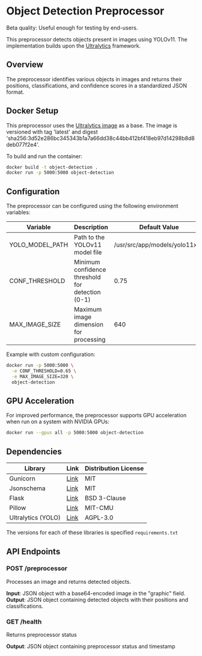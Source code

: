 
# Object Detection Preprocessor

Beta quality: Useful enough for testing by end-users.

This preprocessor detects objects present in images using YOLOv11. 
The implementation builds upon the [Ultralytics](https://github.com/ultralytics/ultralytics) framework.

## Overview

The preprocessor identifies various objects in images and returns their positions, classifications, and confidence scores in a standardized JSON format.

## Docker Setup

This preprocessor uses the [Ultralytics image](https://hub.docker.com/r/ultralytics/ultralytics) as a base. The image is versioned with tag 'latest' and digest 'sha256:3d52e286bc345343b1a7a66dd38c44bb412bf418eb97d14298b8d8deb077f2e4'.

To build and run the container:

```bash
docker build -t object-detection .
docker run -p 5000:5000 object-detection
```

## Configuration

The preprocessor can be configured using the following environment variables:

| Variable | Description | Default Value |
|----------|-------------|---------------|
| YOLO_MODEL_PATH | Path to the YOLOv11 model file | /usr/src/app/models/yolo11x.pt |
| CONF_THRESHOLD | Minimum confidence threshold for detection (0-1) | 0.75 |
| MAX_IMAGE_SIZE | Maximum image dimension for processing | 640 |

Example with custom configuration:

```bash
docker run -p 5000:5000 \
  -e CONF_THRESHOLD=0.65 \
  -e MAX_IMAGE_SIZE=320 \
  object-detection
```

## GPU Acceleration

For improved performance, the preprocessor supports GPU acceleration when run on a system with NVIDIA GPUs:

```bash
docker run --gpus all -p 5000:5000 object-detection
```

## Dependencies

| Library | Link | Distribution License |
| ------------- | ------------- | -------------|
| Gunicorn | [Link](https://github.com/benoitc/gunicorn) | MIT |
| Jsonschema | [Link](https://pypi.org/project/jsonschema/)  | MIT |
| Flask | [Link](https://github.com/pallets/flask) | BSD 3-Clause |
| Pillow | [Link](https://github.com/python-pillow/Pillow) | MIT-CMU |
| Ultralytics (YOLO) | [Link](https://github.com/ultralytics/ultralytics) | AGPL-3.0 | 

The versions for each of these libraries is specified `requirements.txt`

## API Endpoints

### POST /preprocessor

Processes an image and returns detected objects.

**Input**: JSON object with a base64-encoded image in the "graphic" field.  
**Output**: JSON object containing detected objects with their positions and classifications.

### GET /health

Returns preprocessor status

**Output**: JSON object containing preprocessor status and timestamp